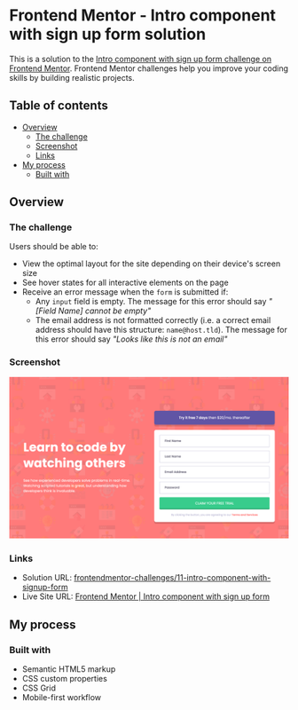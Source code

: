 # Frontend Mentor - Intro component with sign up form solution

This is a solution to the [Intro component with sign up form challenge on Frontend Mentor](https://www.frontendmentor.io/challenges/intro-component-with-signup-form-5cf91bd49edda32581d28fd1). Frontend Mentor challenges help you improve your coding skills by building realistic projects.

## Table of contents

- [Overview](#overview)
  - [The challenge](#the-challenge)
  - [Screenshot](#screenshot)
  - [Links](#links)
- [My process](#my-process)
  - [Built with](#built-with)

## Overview

### The challenge

Users should be able to:

- View the optimal layout for the site depending on their device's screen size
- See hover states for all interactive elements on the page
- Receive an error message when the `form` is submitted if:
  - Any `input` field is empty. The message for this error should say _"[Field Name] cannot be empty"_
  - The email address is not formatted correctly (i.e. a correct email address should have this structure: `name@host.tld`). The message for this error should say _"Looks like this is not an email"_

### Screenshot

![Screenshot](./screenshot.png)

### Links

- Solution URL: [frontendmentor-challenges/11-intro-component-with-signup-form](https://github.com/david-tejada/frontendmentor-challenges/tree/main/11-intro-component-with-signup-form)
- Live Site URL: [Frontend Mentor | Intro component with sign up form](https://spiffy-bombolone-a4cf28.netlify.app/)

## My process

### Built with

- Semantic HTML5 markup
- CSS custom properties
- CSS Grid
- Mobile-first workflow
